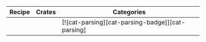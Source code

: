 | Recipe | Crates | Categories |
|--------|--------|------------|
|  |  | [![cat-parsing][cat-parsing-badge]][cat-parsing] |
